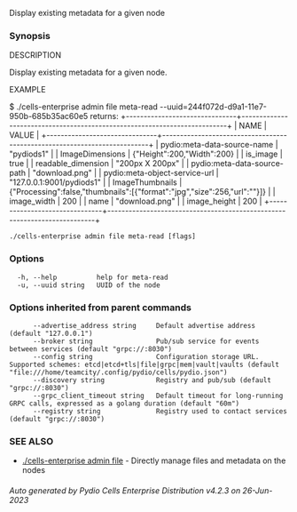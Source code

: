 Display existing metadata for a given node

### Synopsis


DESCRIPTION

  Display existing metadata for a given node.

EXAMPLE

  $ ./cells-enterprise admin file meta-read --uuid=244f072d-d9a1-11e7-950b-685b35ac60e5
  returns: 
	+-------------------------------+--------------------------------------------------------------------------+
	|             NAME              |                                 VALUE                                    |
	+-------------------------------+--------------------------------------------------------------------------+
	| pydio:meta-data-source-name   | "pydiods1"                                                               |
	| ImageDimensions               | {"Height":200,"Width":200}                                               |
	| is_image                      | true                                                                     |
	| readable_dimension            | "200px X 200px"                                                          |
	| pydio:meta-data-source-path   | "download.png"                                                           |
	| pydio:meta-object-service-url | "127.0.0.1:9001/pydiods1"                                                |
	| ImageThumbnails               | {"Processing":false,"thumbnails":[{"format":"jpg","size":256,"url":""}]} |
	| image_width                   | 200                                                                      |
	| name                          | "download.png"                                                           |
	| image_height                  | 200                                                                      |
	+-------------------------------+--------------------------------------------------------------------------+



```
./cells-enterprise admin file meta-read [flags]
```

### Options

```
  -h, --help          help for meta-read
  -u, --uuid string   UUID of the node
```

### Options inherited from parent commands

```
      --advertise_address string     Default advertise address (default "127.0.0.1")
      --broker string                Pub/sub service for events between services (default "grpc://:8030")
      --config string                Configuration storage URL. Supported schemes: etcd|etcd+tls|file|grpc|mem|vault|vaults (default "file:///home/teamcity/.config/pydio/cells/pydio.json")
      --discovery string             Registry and pub/sub (default "grpc://:8030")
      --grpc_client_timeout string   Default timeout for long-running GRPC calls, expressed as a golang duration (default "60m")
      --registry string              Registry used to contact services (default "grpc://:8030")
```

### SEE ALSO

* [./cells-enterprise admin file](./cells-enterprise-admin-file)	 - Directly manage files and metadata on the nodes

###### Auto generated by Pydio Cells Enterprise Distribution v4.2.3 on 26-Jun-2023
